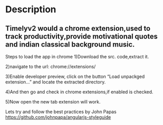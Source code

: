 ﻿# Description

## Timelyv2 would a chrome extension,used to track productivity,provide motivational quotes and indian classical background music.


Steps to load the app in chrome
1)Download the src. code,extract it.

2)navigate to the url: chrome://extensions/

3)Enable developer preview, click on the button “Load unpackged extension…” and locate the extracted directory.

4)And then go and check in chrome extensions,if enabled is checked.

5)Now open the new tab extension will work.

Lets try and follow the best practices by John Papas https://github.com/johnpapa/angularjs-styleguide